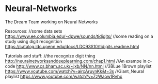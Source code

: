 # Neural-Networks
The Dream Team working on Neural Networks

Resources:
//some data sets
https://www.ee.columbia.edu/~dpwe/sounds/tidigits/
//some reading on a study using digit recognition
https://catalog.ldc.upenn.edu/docs/LDC93S10/tidigits.readme.html



Tutorials and stuff:
//the recognize digit thing
http://neuralnetworksanddeeplearning.com/chap1.html
//An exampe in c-code
http://www.cs.bham.ac.uk/~jxb/NN/nn.html
//3BLue 1Brown playlist 
https://www.youtube.com/watch?v=aircAruvnKk&t=3s
//Giant_Neural playlist
https://www.youtube.com/watch?v=ZzWaow1Rvho
